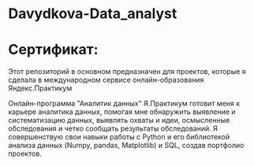 # Davydkova-Data_analyst
# Сертификат: 
Этот репозиторий в основном предназначен для проектов, которые я сделала в  международном сервисе онлайн-образования Яндекс.Практикум  

Онлайн-программа "Аналитик данных" Я.Практикум готовит меня к карьере аналитика данных, помогая мне обнаружить выявление и систематизацию данных, выявлять охваты и идеи, осмысленные обследования и четко сообщать результаты обследований. Я совершенствую свои навыки работы с Python и его библиотекой анализа данных (Numpy, pandas, Matplotlib) и SQL, создав портфолио проектов.
